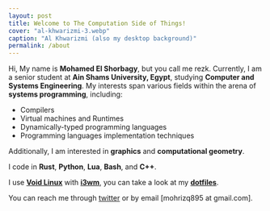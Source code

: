 ```yaml
---
layout: post
title: Welcome to The Computation Side of Things!
cover: "al-khwarizmi-3.webp"
caption: "Al Khwarizmi (also my desktop background)"
permalink: /about
---
```


Hi, My name is **Mohamed El Shorbagy**, but you call me rezk. Currently, I am a senior student at **Ain Shams University, Egypt**, studying **Computer and Systems Engineering**. My interests span various fields within the arena of **systems programming**, including:
- Compilers
- Virtual machines and Runtimes
- Dynamically-typed programming languages
- Programming languages implementation techniques

Additionally, I am interested in **graphics** and **computational geometry**.

I code in **Rust**, **Python**, **Lua**, **Bash**, and **C++**.

I use [**Void Linux**](https://voidlinux.org/) with [**i3wm**](https://i3wm.org/), you can take a look at my [**dotfiles**](https://github.com/mohamedrezk122/dotfiles/).


You can reach me through [twitter](https://x.com/mohamedrezk122) or by email [mohrizq895 at gmail.com].